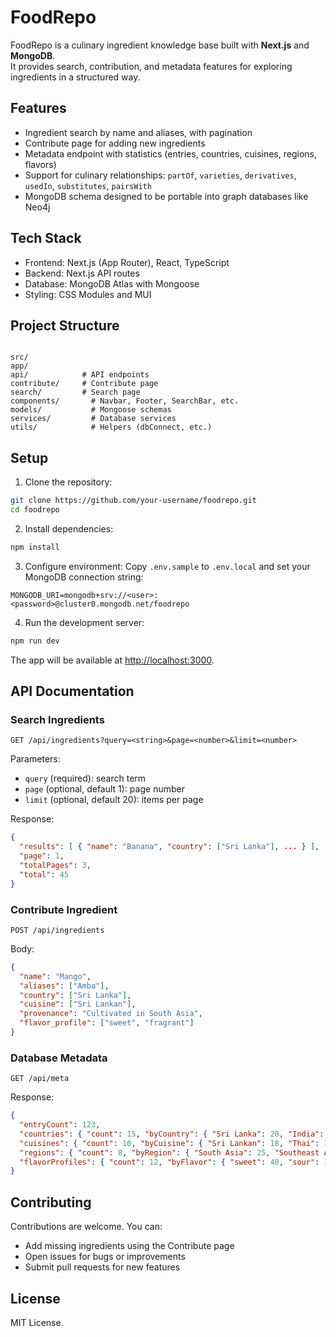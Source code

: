 # FoodRepo

FoodRepo is a culinary ingredient knowledge base built with **Next.js** and **MongoDB**.  
It provides search, contribution, and metadata features for exploring ingredients in a structured way.

## Features

- Ingredient search by name and aliases, with pagination
- Contribute page for adding new ingredients
- Metadata endpoint with statistics (entries, countries, cuisines, regions, flavors)
- Support for culinary relationships: `partOf`, `varieties`, `derivatives`, `usedIn`, `substitutes`, `pairsWith`
- MongoDB schema designed to be portable into graph databases like Neo4j

## Tech Stack

- Frontend: Next.js (App Router), React, TypeScript  
- Backend: Next.js API routes  
- Database: MongoDB Atlas with Mongoose  
- Styling: CSS Modules and MUI  

## Project Structure

```

src/
app/
api/            # API endpoints
contribute/     # Contribute page
search/         # Search page
components/       # Navbar, Footer, SearchBar, etc.
models/           # Mongoose schemas
services/         # Database services
utils/            # Helpers (dbConnect, etc.)

````

## Setup

1. Clone the repository:
```bash
git clone https://github.com/your-username/foodrepo.git
cd foodrepo
````

2. Install dependencies:

```bash
npm install
```

3. Configure environment:
   Copy `.env.sample` to `.env.local` and set your MongoDB connection string:

```
MONGODB_URI=mongodb+srv://<user>:<password>@cluster0.mongodb.net/foodrepo
```

4. Run the development server:

```bash
npm run dev
```

The app will be available at [http://localhost:3000](http://localhost:3000).

## API Documentation

### Search Ingredients

`GET /api/ingredients?query=<string>&page=<number>&limit=<number>`

Parameters:

* `query` (required): search term
* `page` (optional, default 1): page number
* `limit` (optional, default 20): items per page

Response:

```json
{
  "results": [ { "name": "Banana", "country": ["Sri Lanka"], ... } ],
  "page": 1,
  "totalPages": 3,
  "total": 45
}
```

### Contribute Ingredient

`POST /api/ingredients`

Body:

```json
{
  "name": "Mango",
  "aliases": ["Amba"],
  "country": ["Sri Lanka"],
  "cuisine": ["Sri Lankan"],
  "provenance": "Cultivated in South Asia",
  "flavor_profile": ["sweet", "fragrant"]
}
```

### Database Metadata

`GET /api/meta`

Response:

```json
{
  "entryCount": 123,
  "countries": { "count": 15, "byCountry": { "Sri Lanka": 20, "India": 35 } },
  "cuisines": { "count": 10, "byCuisine": { "Sri Lankan": 18, "Thai": 12 } },
  "regions": { "count": 8, "byRegion": { "South Asia": 25, "Southeast Asia": 20 } },
  "flavorProfiles": { "count": 12, "byFlavor": { "sweet": 40, "sour": 10 } }
}
```

## Contributing

Contributions are welcome. You can:

* Add missing ingredients using the Contribute page
* Open issues for bugs or improvements
* Submit pull requests for new features

## License

MIT License.
